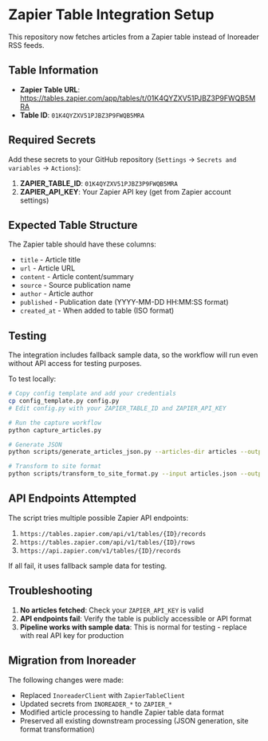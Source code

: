# Zapier Table Integration Setup

This repository now fetches articles from a Zapier table instead of Inoreader RSS feeds.

## Table Information
- **Zapier Table URL**: https://tables.zapier.com/app/tables/t/01K4QYZXV51PJBZ3P9FWQB5MRA
- **Table ID**: `01K4QYZXV51PJBZ3P9FWQB5MRA`

## Required Secrets

Add these secrets to your GitHub repository (`Settings` → `Secrets and variables` → `Actions`):

1. **ZAPIER_TABLE_ID**: `01K4QYZXV51PJBZ3P9FWQB5MRA`
2. **ZAPIER_API_KEY**: Your Zapier API key (get from Zapier account settings)

## Expected Table Structure

The Zapier table should have these columns:
- `title` - Article title
- `url` - Article URL
- `content` - Article content/summary
- `source` - Source publication name
- `author` - Article author
- `published` - Publication date (YYYY-MM-DD HH:MM:SS format)
- `created_at` - When added to table (ISO format)

## Testing

The integration includes fallback sample data, so the workflow will run even without API access for testing purposes.

To test locally:
```bash
# Copy config template and add your credentials
cp config_template.py config.py
# Edit config.py with your ZAPIER_TABLE_ID and ZAPIER_API_KEY

# Run the capture workflow
python capture_articles.py

# Generate JSON
python scripts/generate_articles_json.py --articles-dir articles --output articles.json

# Transform to site format
python scripts/transform_to_site_format.py --input articles.json --output data/articles.json
```

## API Endpoints Attempted

The script tries multiple possible Zapier API endpoints:
1. `https://tables.zapier.com/api/v1/tables/{ID}/records`
2. `https://tables.zapier.com/api/v1/tables/{ID}/rows`
3. `https://api.zapier.com/v1/tables/{ID}/records`

If all fail, it uses fallback sample data for testing.

## Troubleshooting

1. **No articles fetched**: Check your `ZAPIER_API_KEY` is valid
2. **API endpoints fail**: Verify the table is publicly accessible or API format
3. **Pipeline works with sample data**: This is normal for testing - replace with real API key for production

## Migration from Inoreader

The following changes were made:
- Replaced `InoreaderClient` with `ZapierTableClient`
- Updated secrets from `INOREADER_*` to `ZAPIER_*`
- Modified article processing to handle Zapier table data format
- Preserved all existing downstream processing (JSON generation, site format transformation)